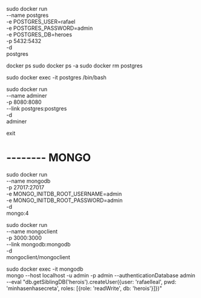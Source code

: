 sudo docker run \
	--name postgres \
	-e POSTGRES_USER=rafael \
	-e POSTGRES_PASSWORD=admin \
	-e POSTGRES_DB=heroes \
	-p 5432:5432 \
	-d \
	postgres

docker ps
sudo docker ps -a
sudo docker rm postgres

sudo docker exec -it postgres /bin/bash

sudo docker run \
	--name adminer \
	-p 8080:8080 \
	--link postgres:postgres \
	-d \
	adminer

exit


# -------- MONGO

sudo docker run \
	--name mongodb \
	-p 27017:27017 \
	-e MONGO_INITDB_ROOT_USERNAME=admin \
  -e MONGO_INITDB_ROOT_PASSWORD=admin \
	-d \
	mongo:4

sudo docker run \
	--name mongoclient \
	-p 3000:3000 \
	--link mongodb:mongodb \
	-d \
	mongoclient/mongoclient

sudo docker exec -it mongodb \
	mongo --host localhost -u admin -p admin --authenticationDatabase admin \
	--eval "db.getSiblingDB('herois').createUser({user: 'rafaelleal', pwd: 'minhasenhasecreta', roles: [{role: 'readWrite', db: 'herois'}]})"
